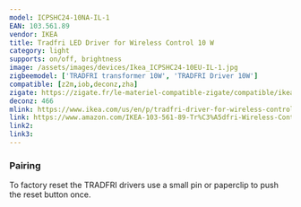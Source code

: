 ```yaml
---
model: ICPSHC24-10NA-IL-1
EAN: 103.561.89
vendor: IKEA
title: Tradfri LED Driver for Wireless Control 10 W
category: light
supports: on/off, brightness
image: /assets/images/devices/Ikea_ICPSHC24-10EU-IL-1.jpg
zigbeemodel: ['TRADFRI transformer 10W', 'TRADFRI Driver 10W']
compatible: [z2m,iob,deconz,zha]
zigate: https://zigate.fr/le-materiel-compatible-zigate/compatible/ikeatradfritransformateurlectriqueconnect
deconz: 466
mlink: https://www.ikea.com/us/en/p/tradfri-driver-for-wireless-control-gray-10356189/
link: https://www.amazon.com/IKEA-103-561-89-Tr%C3%A5dfri-Wireless-Control/dp/B07KM28NR3
link2: 
link3: 
---
```


### Pairing
To factory reset the TRADFRI drivers use a small pin or paperclip to push the reset button once.



